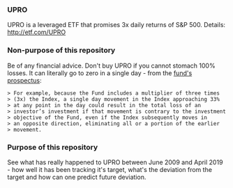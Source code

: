 ### UPRO
UPRO is a leveraged ETF that promises 3x daily returns
of S\&P 500. Details: http://etf.com/UPRO

### Non-purpose of this repository
Be of any financial advice. Don't buy UPRO if you cannot stomach 100% losses.
It can literally go to zero in a single day - from the
[fund's prospectus](http://google.com/search?q=UPRO+prospectus):

```
> For example, because the Fund includes a multiplier of three times
> (3x) the Index, a single day movement in the Index approaching 33%
> at any point in the day could result in the total loss of an
> investor’s investment if that movement is contrary to the investment
> objective of the Fund, even if the Index subsequently moves in
> an opposite direction, eliminating all or a portion of the earlier
> movement. 
```

### Purpose of this repository
See what has really happened to UPRO between June 2009
and April 2019 - how well it has been tracking it's target,
what's the deviation from the target and how can one predict
future deviation.

